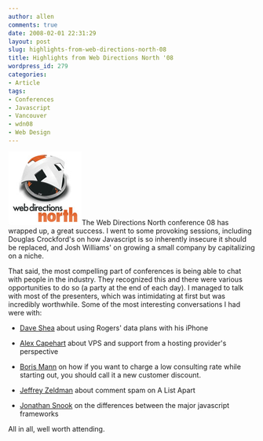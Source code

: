 ```yaml
---
author: allen
comments: true
date: 2008-02-01 22:31:29
layout: post
slug: highlights-from-web-directions-north-08
title: Highlights from Web Directions North '08
wordpress_id: 279
categories:
- Article
tags:
- Conferences
- Javascript
- Vancouver
- wdn08
- Web Design
---
```


![Web Directions North logo.](/images/wp-uploads/2008/02/wdn.jpg)The Web Directions North conference 08 has wrapped up, a great success. I went to some provoking sessions, including Douglas Crockford's on how Javascript is so inherently insecure it should be replaced, and Josh Williams' on growing a small company by capitalizing on a niche.

That said, the most compelling part of conferences is being able to chat with people in the industry. They recognized this and there were various opportunities to do so (a party at the end of each day). I managed to talk with most of the presenters, which was intimidating at first but was incredibly worthwhile. Some of the most interesting conversations I had were with:



	
  * [Dave Shea](http://www.mezzoblue.com/) about using Rogers' data plans with his iPhone

	
  * [Alex Capehart](http://www.mediatemple.com/) about VPS and support from a hosting provider's perspective

	
  * [Boris Mann](http://bmannconsulting.com/) on how if you want to charge a low consulting rate while starting out, you should call it a new customer discount.

	
  * [Jeffrey Zeldman](http://www.zeldman.com/) about comment spam on A List Apart

	
  * [Jonathan Snook](http://snook.ca/jonathan/) on the differences between the major javascript frameworks


All in all, well worth attending.
